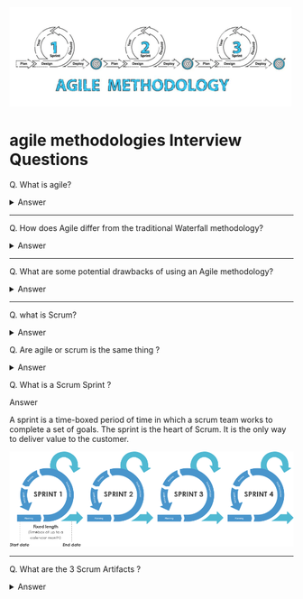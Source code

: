 ![Agile logo](images/logos/logo-agile.png)

# agile methodologies Interview Questions

Q. What is agile?

<details> <summary> Answer </summary>

Agile is an approach or mindset for project management and software development. Emphasis is placed on incremental software development. Adapt and respond to change as products and requirements change. Agile is used as a flexible approach to meet the strengths of traditional Waterfall methods.

</details>

---

Q. How does Agile differ from the traditional Waterfall methodology?

<details> <summary> Answer </summary>

- Agile emphasizes adaptability and participation. Plan waterfall prices in advance.
- Agile is an incremental and iterative approach. Waterfall is a linear and continuous approach.
- Agile splits projects into sprints. The waterfall divides the project into phases.
- Agile helps with small projects. A lot to accomplish The waterfall helps complete the project.
- Agile introduces product thinking with a focus on customer satisfaction. Waterfall introduces project thinking with a focus on successful project delivery.
- In Agile, requirements are ready every day, whereas in Waterfall, requirements are ready only once from the start.
- Agile allows requirements to change at any time. Waterfall avoids scope changes at the beginning of a project.
- Testing with Agile Development The testing phase occurs after the waterfall construction phase.
- In Agile, the testing team can be involved in changing the requirements. In Waterfall, the testing team is not involved in changing the requirements.
- Agile allows the entire team to manage a project without a dedicated project manager. Waterfall requires a project manager who plays a key role in each step.

</details>

---

Q. What are some potential drawbacks of using an Agile methodology?

<details> <summary> Answer </summary>

- Agile is easy to understand in theory. But it's hard to do well in practice. It takes real commitment and the first attempt is unlikely to go well.
- The fact that Agile requires very little implementation in the beginning. This makes it easy to be overlooked at the same time. and providing new and unexpected functionality
- Agile requires more time and energy from everyone. This is because developers and users (i.e. product owners) communicate continuously.
- There may be fewer blueprints for what the final deliverable will be. This can make it difficult to gain commitment to the project from stakeholders at an early stage.
- Agile can be challenging when it comes to supplier-customer relationships. Customers generally want to know what they are getting for their money as quickly as possible.
- Agile can be very challenging for large projects or where coexistence is not possible. (between developers and businesses)
- Agile methods often require rapid changes from one side of the project to the other. This leaves little time for proper documentation of each step. Record keeping is important. But this is often a disadvantage of agile working methods.
- Features that are too large to fit in a single or multiple frames may be avoided. Because it doesn't fit the view.
</details>

---

Q. what is Scrum?

<details> <summary> Answer </summary>

Scrum is an agile framework for developing, delivering, and sustaining software products and services. Although since its inception Scrum has gained popularity in other areas such as research, sales, marketing, and high tech…

The Scrum framework is designed for teams of 10 people or less. It breaks down work into goals that can be completed in time-boxed iterations, called Sprints, lasting no more than a month. Mostly for two weeks, a Scrum team with a 15 minute time box … tracks progress in a daily meeting, called the Daily Scrum, at the end of the sprint. The team reviews sprints and retrospectives to show work done and make continuous improvements.

</details>

Q. Are agile or scrum is the same thing ?

<details> <summary> Answer </summary>

No, agile is a philosophy or mindset for project management and software development. Scrum is a framework for agile project management. Scrum is an agile framework for developing, delivering, and sustaining software products and services. Although since its inception Scrum has gained popularity in other areas such as research, sales, marketing, and high tech…

![image](images/005.png)

</details>

Q. What is a Scrum Sprint ?

<detiails> <summary> Answer </summary>

A sprint is a time-boxed period of time in which a scrum team works to complete a set of goals. The sprint is the heart of Scrum. It is the only way to deliver value to the customer.

![image](images/023.png)

</details>

---

Q. What are the 3 Scrum Artifacts ?

<details> <summary> Answer </summary>

1. **Product Backlog**

   - The product backlog is a list of all the features and functionality that a product must have. It is constantly evolving and is never complete.

2. **Sprint Backlog**

   - The sprint backlog is a list of all the features and functionality that must be completed during the sprint. It is a subset of the product backlog. It is created during the sprint planning meeting. During this negotiation, the ScrumMaster should work with the Development Team and Product Owner to try to find ways to create some smaller increment of an item rather than drop it altogether.

3. **Prouduct Increment**

   - The product increment is the sum of all the completed features and functionality that have been completed during the sprint. It is the result of the sprint. It is the only thing that can be delivered to the customer.

   ![image](images/024.png)
   <detalils>

---

Q. What are the 4 scrum events or ceremnoies ?

<details> <summary> Answer <summary>

1. **Sprint Planning Meeting**

   - The sprint planning meeting is a meeting where the Scrum Team and Product Owner come together to plan the sprint. The ScrumMaster should work with the Development Team and Product Owner to try to find ways to create some smaller increment of an item rather than drop it altogether. The Product Owner describes the objective of the Sprint and also answers questions from the Development Team about execution and acceptance criteria / criteria of satisfaction. The development team has the final say in how much of the high-priority work it can accomplish during the Sprint.

2. **Daily Scrum Meeting**

   - The daily scrum meeting is a 15-minute meeting where the Scrum Team meets to discuss the progress of the sprint. They describe for each other how their own work is going, ask for help when needed, and consider whether they are still on track to meet the Sprint Goal. This is not a status meeting but is instead an opportunity for the Development Team to inspect and adapt the product and process on a daily basis.

3. **Sprint Review Meeting**

   - Sprint reviews focus on the product being developed, specifically on the potentially shippable product increment created during the sprint. During a sprint review, the Scrum Team invites stakeholders to discuss what was completed during the Sprint. They adapt the Product Backlog as needed based on this feedback. The Product Owner has the option to release any of the completed functionality. Though a demo might be part of this meeting, the primary purpose of the Sprint Review is the inspect and adapt capability provided by the discussion.

4. **Sprint Retrospective Meeting**

   - The Sprint Retrospective Meeting is a meeting where the Scrum Team discusses what went well during the sprint, what did not go well, and how to improve the process for the next sprint. The Scrum Master is responsible for ensuring the meeting is held and that the team follows the agenda. The Scrum Master should ensure that the team is not critical of each other and that the team is focused on the process and not the people.

     ![image](images/022.png)

</details>

---

Q. What is the role of Scrum Master in Scrum team ?

<details> <summary> Answer </summary>

The Scrum Master is accountable for a scrum Team's effectiveness. They focus on coaching the team members in self-management and cross-functionality, eliminating impediments to the team's progress and shielding them from outside interference, and making sure that all scrum events and ceremonies take place and are positive, productive, and kept within the alloted time.

In addition to working with team members, scrum masters also work with project owners as well as stakeholders to ensure that everyone understands and follows scrum practices and is clear about what the team is working on and what the objectives are.

</details>

---

Q. What is a Sprint Burnout chart ?

<details> <summary> Answer </summary>

Sprint burndowns are a graphical way of showing how much work is remaining in the sprint, typically in terms of task hours. It is typically updated at the daily scrum. As the sprint progresses, the amount of work remaining should steadily decrease and should trend toward being complete on the last day of the sprint. Burndowns that show increasing work or few completed tasks are signals to the Scrum Master and the team that the sprint is not going well. Sprint burndown charts helps teams gauge whether they will complete the work of a sprint. Burndown charts also reinforce the Scrum values of commitment, focus and openness and one of the three pillars of empirical process control: transparency.

![image](images/026.png)

</details>
